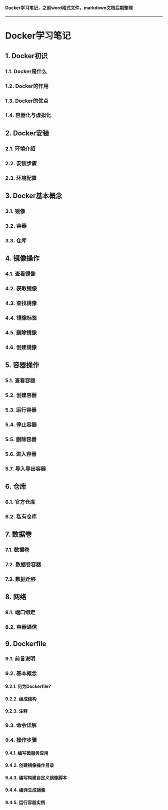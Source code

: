 #### **Docker学习笔记，之前word格式文件，markdown文档后期整理**
* * *
# Docker学习笔记
## 1. Docker初识
### 1.1. Docker是什么
### 1.2. Docker的作用
### 1.3. Docker的优点
### 1.4. 容器化与虚拟化
## 2. Docker安装
### 2.1. 环境介绍
### 2.2. 安装步骤
### 2.3. 环境配置
## 3. Docker基本概念
### 3.1. 镜像
### 3.2. 容器
### 3.3. 仓库
## 4. 镜像操作
### 4.1. 查看镜像
### 4.2. 获取镜像
### 4.3. 查找镜像
### 4.4. 镜像标签
### 4.5. 删除镜像
### 4.6. 创建镜像
## 5. 容器操作
### 5.1. 查看容器
### 5.2. 创建容器
### 5.3. 运行容器
### 5.4. 停止容器
### 5.5. 删除容器
### 5.6. 进入容器
### 5.7. 导入导出容器
## 6. 仓库
### 6.1. 官方仓库
### 6.2. 私有仓库
## 7. 数据卷
### 7.1. 数据卷
### 7.2. 数据卷容器
### 7.3. 数据迁移
## 8. 网络
### 8.1. 端口绑定
### 8.2. 容器通信
## 9. Dockerfile
### 9.1. 前言说明
### 9.2. 基本概念
#### 9.2.1. 何为Dockerfile?
#### 9.2.2. 组成结构
#### 9.2.3. 注释
### 9.3. 命令详解
### 9.4. 操作步骤
#### 9.4.1. 编写微服务应用
#### 9.4.2. 创建镜像操作目录
#### 9.4.3. 编写构建自定义镜像脚本
#### 9.4.4. 编译生成镜像
#### 9.4.5. 运行容器实例

